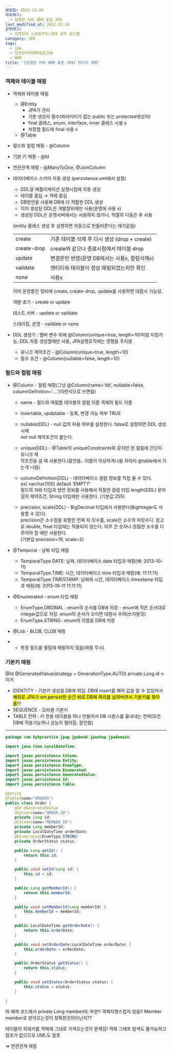 ```yaml
---
생성일: 2022-12-26
하위태그:
  - 김영한 자바 ORM 표준 JPA
last_modified_at: 2022-12-26
상위태그:
  - 김영한의 스프링부트/JPA 실무 로드맵
category: JPA
tags:
  - jpa
  - 김영한자바ORM표준JPA
  - ORM
title: "[김영한 자바 ORM 표준 JPA] 엔티티 매핑"
---
```

### 객체와 테이블 매핑

- 객체와 테이블 매핑
    - @Entity
        - JPA가 관리
        - 기본 생성자 필수(파라미터가 없는 public 또는 protected생성자)
        - final 클래스, enum, interface, inner 클래스 사용 x
        - 저장할 필드에 final 사용 x
    - @Table
- 필드와 컬럼 매핑 - @Column
- 기본 키 매핑 - @Id
- 연관관계 매핑 - @ManyToOne, @JoinColumn
- 데이터베이스 스키마 자동 생성 (persistence.xml에서 설정)
    
    - DDL을 애플리케이션 실행시점에 자동 생성
    - 테이블 중심 → 객체 중심
    - DB방언을 사용해 DB에 더 적합한 DDL 생성
    - 이미 생성된 DDL은 개발장비에만 사용(운영에 사용 x)
    - 생성된 DDL은 운영서버에서는 사용하지 않거나, 적절히 다듬은 후 사용
    
    (entity 클래스 생성 후 실행하면 자동으로 만들어준다는 얘기같음)
    
    |   |   |
    |---|---|
    |create|기존 테이블 삭제 푸 다시 생성 (drop + create)|
    |create-drop|create와 같으나 종료시점에서 테이블 drop|
    |update|변경문만 반영(운영 DB에서는 사용x, 칼럼삭제x)|
    |vaildate|엔티티와 테이블이 정상 매핑되었는지만 확인|
    |none|사용x|
    
    이미 운영중인 장비에 create, create-drop, update를 사용하면 대참사 가능성.
    
    개발 초기 - create or update
    
    테스트 서버 - update or vaildate
    
    스테이징, 운영 - vaildate or none
    
- DDL 생성기 : 멤버 변수 위에 @Column(unique=true, length=10)처럼 지정가능, DDL 자동 생성할때만 사용, JPA실행로직에는 영향을 주지않
    - 유니크 제약조건 - @Column(unique=true, length=10)
    - 필수 조건 - @Column(nullable=false, length=10)

### 필드와 컬럼 매핑

- @Column - 컬럼 매핑(그냥 @Column(name=’dd’, nullable=false, columnDefinition=’….’)이런식으로 쓰면됨)
    - name - 필드와 매핑할 테이블의 컬럼 이름 객체의 필드 이름
    - insertable, updatable - 등록, 변경 가능 여부 TRUE
    - nullable(DDL) - null 값의 허용 여부를 설정한다. false로 설정하면 DDL 생성 시에  
        not null 제약조건이 붙는다.  
        
    - unique(DDL) - @Table의 uniqueConstraints와 같지만 한 컬럼에 간단히 유니크 제  
        약조건을 걸 때 사용한다.(잘안씀.. 이름이 이상하게나옴 차라리 @table에서 거는게 나음)  
        
    - columnDefinition(DDL) - 데이터베이스 컬럼 정보를 직접 줄 수 있다.  
        ex) varchar(100) default ‘EMPTY'  
        필드의 자바 타입과 방언 정보를 사용해서 적절한 컬럼 타입 length(DDL) 문자 길이 제약조건, String 타입에만 사용한다. (기본값 255)  
        
    - precision, scale(DDL) - BigDecimal 타입에서 사용한다(BigInteger도 사용할 수 있다).  
        precision은 소수점을 포함한 전체 자 릿수를, scale은 소수의 자릿수다. 참고로 double, float 타입에는 적용되지 않는다. 아주 큰 숫자나 정밀한 소수를 다루어야 할 때만 사용한다.  
        (기본값 precision=19, scale=2)  
        
- @Temporal - 날짜 타입 매핑
    - TemporalType.DATE: 날짜, 데이터베이스 date 타입과 매핑(예: 2013–10–11)
    - TemporalType.TIME: 시간, 데이터베이스 time 타입과 매핑(예: 11:11:11)
    - TemporalType.TIMESTAMP: 날짜와 시간, 데이터베이스 timestamp 타입과 매핑(예: 2013–10–11 11:11:11)
- @Enumerated - enum 타입 매핑
    - EnumType.ORDINAL : enum의 순서를 DB에 저장 - enum에 적은 순서대로 integer값으로 저장. enum의 순서가 꼬이면 대참사 우려(쓰지말것)
    - EnumType.STRING : enum의 이름을 DB에 저장
- @Lob - BLOB, CLOB 매핑
- - 특정 필드를 컬럼에 매핑하지 않음(매핑 무시)

### 기본키 매핑

@Id @GeneratedValue(strategy = GenerationType.AUTO) private Long id ← 이거

- IDENTITY - 기본키 생성을 DB에 위임. DB에 insert를 해야 값을 알 수 있있어서 <mark class="hltr-cyan">예외로 JPA가 em.persist한 순간 바로 DB에 쿼리를 날려버려서 기본키를 찾아옴</mark>!!!
- SEQUENCE - 오라클 기본키
- TABLE 전략 : 키 전용 테이블을 하나 만들어서 DB 시퀀스를 흉내내는 전략(모든 DB에 적용가능하나 성능이 떨어짐. 잘안씀)

---

```java
package com.kyhpractice.jpap.jpabook.jpashop.jpadomain;

import java.time.LocalDateTime;

import javax.persistence.Column;
import javax.persistence.Entity;
import javax.persistence.EnumType;
import javax.persistence.Enumerated;
import javax.persistence.GeneratedValue;
import javax.persistence.Id;
import javax.persistence.Table;

@Entity
@Table(name="ORDERS")
public class Order {
    @Id @GeneratedValue
    @Column(name="ORDER_ID")
    private Long id;
    @Column(name="MEMBER_ID")
    private Long memberId;
    private LocalDateTime orderDate;
    @Enumerated(EnumType.STRING)
    private OrderStatus status;

    public Long getId() {
        return this.id;
    }

    public void setId(Long id) {
        this.id = id;
    }

    public Long getMemberId() {
        return this.memberId;
    }

    public void setMemberId(Long memberId) {
        this.memberId = memberId;
    }

    public LocalDateTime getOrderDate() {
        return this.orderDate;
    }

    public void setOrderDate(LocalDateTime orderDate) {
        this.orderDate = orderDate;
    }

    public OrderStatus getStatus() {
        return this.status;
    }

    public void setStatus(OrderStatus status) {
        this.status = status;
    }
    
}
```

위 예제 코드에서 private Long memberId; 부분!! 객체지향스럽지 않음!! Member member로 받아오는것이 정확한것이아닌지??

테이블의 외래키를 객체에 그대로 가져오는것이 문제임! 객체 그래프 탐색도 불가능하고 참조가 없으므로 UML도 잘못

⇒ 연관관계 매핑